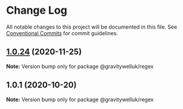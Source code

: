 # Change Log

All notable changes to this project will be documented in this file.
See [Conventional Commits](https://conventionalcommits.org) for commit guidelines.

## [1.0.24](https://github.com/GravitywellUK/packages/compare/@gravitywelluk/regex@1.0.23...@gravitywelluk/regex@1.0.24) (2020-11-25)

**Note:** Version bump only for package @gravitywelluk/regex





## 1.0.1 (2020-10-20)

**Note:** Version bump only for package @gravitywelluk/regex
